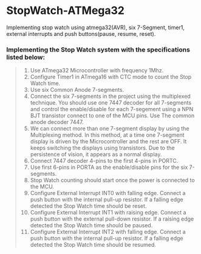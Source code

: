 # StopWatch-ATMega32
Implementing stop watch using atmega32(AVR), six 7-Segment, timer1, external interrupts and push buttons(pause, resume, reset).

### Implementing the Stop Watch system with the specifications listed below:
>1. Use ATmega32 Microcontroller with frequency 1Mhz.
>2. Configure Timer1 in ATmega16 with CTC mode to count the Stop Watch time.
>3. Use six Common Anode 7-segments.
>4. Connect the six 7-segments in the project using the multiplexed technique. You should use one 7447 decoder for all 7-segments and control the enable/disable for each 7-segement using a NPN BJT transistor connect to one of the MCU pins. Use The common anode decoder 7447.
>5. We can connect more than one 7-segment display by using the Multiplexing method. In this method, at a time one 7-segment display is driven by the Microcontroller and the rest are OFF. It keeps switching the displays using transistors. Due to the persistence of vision, it appears as a normal display.
>6. Connect 7447 decoder 4-pins to the first 4-pins in PORTC.
>7. Use first 6-pins in PORTA as the enable/disable pins for the six 7-segments.
>8. Stop Watch counting should start once the power is connected to the MCU.
>9. Configure External Interrupt INT0 with falling edge. Connect a push button with the internal pull-up resistor. If a falling edge detected the Stop Watch time should be reset.
>10. Configure External Interrupt INT1 with raising edge. Connect a push button with the external pull-down resistor. If a raising edge detected the Stop Watch time should be paused.
>11. Configure External Interrupt INT2 with falling edge. Connect a push button with the internal pull-up resistor. If a falling edge detected the Stop Watch time should be resumed.
